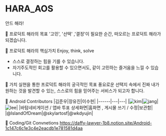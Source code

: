 # HARA_AOS
안드 해라!

🔘 프로덕트 해라의 목표
'고민', '선택' ,'결정'이 필요한 순간, 떠오르는 프로덕트 해라가 되겠습니다.

🔘 프로덕트 해라의 핵심가치
Enjoy, think, solve
- 스스로 결정하는 힘을 기를 수 있습니다.
- 자기주도적인 회고를 활용할 수 있으면서도, 같이 고민하는 즐거움을 느낄 수 있습니다.

🔘 가치 실현을 통한 프로덕트 해라의 궁극적인 목표
풍요로운 선택지 속에서 진짜 내가 원하는 것을 발견할 수 있는, 스스로의 힘을 믿어주는 서비스가 되고자 합니다.

🔘 Android Contributors
|김준우|장유진|이수현|
|------|---|---|
|![kim](https://user-images.githubusercontent.com/70648111/210428609-7cc6ae75-c31b-4ae6-9e4f-89437115b3dd.png)|![jang](https://user-images.githubusercontent.com/70648111/210428550-3bb9068f-ed99-4cee-969f-cad3bcd75450.png)|![lee](https://user-images.githubusercontent.com/70648111/210428639-0151f375-e0b6-458c-a9fe-1b440d99878f.png)|
|바텀네비게이션 / 앱바
투표 상세화면|홈화면 , 게시물 쓰기 / 수정|보관함|
|@IslandOfDream|@skylartosf|@wkdyujin|

🔘 Coding/Git Convnetions
https://daffy-lawyer-1b8.notion.site/Android-1c147c6c1e3c4e2eacdb1e781581d4aa
